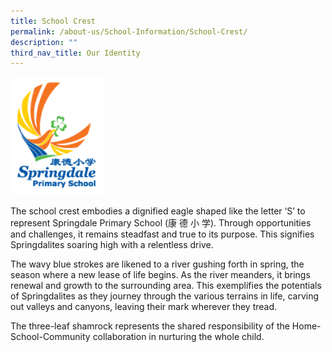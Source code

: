 ```yaml
---
title: School Crest
permalink: /about-us/School-Information/School-Crest/
description: ""
third_nav_title: Our Identity
---
```

<img src="/images/logo.png" style="width:30%">
		 
The school crest embodies a dignified eagle shaped like the letter ‘S’ to represent Springdale Primary School (康 德 小 学). Through opportunities and challenges, it remains steadfast and true to its purpose. This signifies Springdalites soaring high with a relentless drive.  
  
The wavy blue strokes are likened to a river gushing forth in spring, the season where a new lease of life begins. As the river meanders, it brings renewal and growth to the surrounding area. This exemplifies the potentials of Springdalites as they journey through the various terrains in life, carving out valleys and canyons, leaving their mark wherever they tread.  
  
The three-leaf shamrock represents the shared responsibility of the Home-School-Community collaboration in nurturing the whole child.